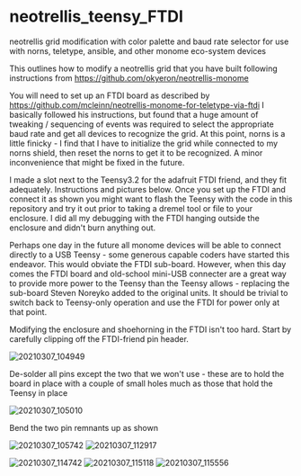 # neotrellis_teensy_FTDI
neotrellis grid modification with color palette and baud rate selector for use with norns, teletype, ansible, and other monome eco-system devices

This outlines how to modify a neotrellis grid that you have built following instructions from https://github.com/okyeron/neotrellis-monome

You will need to set up an FTDI board as described by https://github.com/mcleinn/neotrellis-monome-for-teletype-via-ftdi  I basically followed his instructions, but found that a huge amount of tweaking / sequencing of events was required to select the appropriate baud rate and get all devices to recognize the grid.  At this point, norns is a little finicky - I find that I have to initialize the grid while connected to my norns shield, then reset the norns to get it to be recognized.  A minor inconvenience that might be fixed in the future.

I made a slot next to the Teensy3.2 for the adafruit FTDI friend, and they fit adequately.  Instructions and pictures below.  Once you set up the FTDI and connect it as shown you might want to flash the Teensy with the code in this repository and try it out prior to taking a dremel tool or file to your enclosure.  I did all my debugging with the FTDI hanging outside the enclosure and didn't burn anything out.

Perhaps one day in the future all monome devices will be able to connect directly to a USB Teensy - some generous capable coders have started this endeavor.  This would obviate the FTDI sub-board.  However, when this day comes the FTDI board and old-school mini-USB connecter are a great way to provide more power to the Teensy than the Teensy allows - replacing the sub-board Steven Noreyko added to the original units.  It should be trivial to switch back to Teensy-only operation and use the FTDI for power only at that point.

Modifying the enclosure and shoehorning in the FTDI isn't too hard.  Start by carefully clipping off the FTDI-friend pin header.

![20210307_104949](https://user-images.githubusercontent.com/2180300/111909092-2127bd00-8a19-11eb-86d9-98523c6f51f2.jpg)

De-solder all pins except the two that we won't use - these are to hold the board in place with a couple of small holes much as those that hold the Teensy in place

![20210307_105010](https://user-images.githubusercontent.com/2180300/111909095-2258ea00-8a19-11eb-92a9-3b828d4f17b9.jpg)

Bend the two pin remnants up as shown 

![20210307_105742](https://user-images.githubusercontent.com/2180300/111909099-24bb4400-8a19-11eb-84fa-01a27418c6b6.jpg)
![20210307_112917](https://user-images.githubusercontent.com/2180300/111909101-25ec7100-8a19-11eb-8979-ab70c5f706d7.jpg)

![20210307_114742](https://user-images.githubusercontent.com/2180300/111909104-284ecb00-8a19-11eb-9842-43a411320ed8.jpg)
![20210307_115118](https://user-images.githubusercontent.com/2180300/111909108-2a188e80-8a19-11eb-907b-049a86a9b7c2.jpg)
![20210307_115556](https://user-images.githubusercontent.com/2180300/111909113-2b49bb80-8a19-11eb-8512-58ec77bb3722.jpg)

